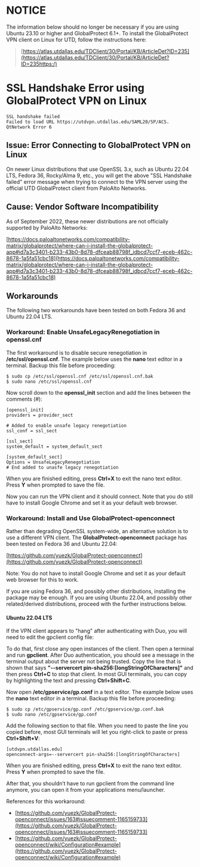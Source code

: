 # NOTICE

The information below should no longer be necessary if you are using Ubuntu 23.10 or higher and GlobalProtect 6.1+. To install the GlobalProtect VPN client on Linux for UTD, follow the instructions here:

> [https://atlas.utdallas.edu/TDClient/30/Portal/KB/ArticleDet?ID=235](https://atlas.utdallas.edu/TDClient/30/Portal/KB/ArticleDet?ID=235https:/)

# SSL Handshake Error using GlobalProtect VPN on Linux

```
SSL handshake failed
Failed to load URL https://utdvpn.utdallas.edu/SAML20/SP/ACS.
QtNetwork Error 6
```

## Issue: Error Connecting to GlobalProtect VPN on Linux

On newer Linux distributions that use OpenSSL 3.x, such as Ubuntu 22.04 LTS, Fedora 36, Rocky/Alma 9, etc., you will get the above "SSL Handshake failed" error message when trying to connect to the VPN server using the official UTD GlobalProtect client from PaloAlto Networks.

## Cause: Vendor Software Incompatibility

As of September 2022, these newer distributions are not officially supported by PaloAlto Networks:

[https://docs.paloaltonetworks.com/compatibility-matrix/globalprotect/where-can-i-install-the-globalprotect-app#id7a3c3401-b233-43b0-8d78-dfceab88798f_idbcd7ccf7-eceb-462c-8678-1a5fa51cbc18](https://docs.paloaltonetworks.com/compatibility-matrix/globalprotect/where-can-i-install-the-globalprotect-app#id7a3c3401-b233-43b0-8d78-dfceab88798f_idbcd7ccf7-eceb-462c-8678-1a5fa51cbc18)

## Workarounds

The following two workarounds have been tested on both Fedora 36 and Ubuntu 22.04 LTS.

### Workaround: Enable UnsafeLegacyRenegotiation in openssl.cnf

The first workaround is to disable secure renegotiation in **/etc/ssl/openssl.cnf**. The example below uses the **nano** text editor in a terminal. Backup this file before proceeding:

```console
$ sudo cp /etc/ssl/openssl.cnf /etc/ssl/openssl.cnf.bak
$ sudo nano /etc/ssl/openssl.cnf
```

Now scroll down to the **openssl_init** section and add the lines between the comments (\#):

```console
[openssl_init]
providers = provider_sect

# Added to enable unsafe legacy renegotiation
ssl_conf = ssl_sect

[ssl_sect]
system_default = system_default_sect

[system_default_sect]
Options = UnsafeLegacyRenegotiation
# End added to unasfe legacy renegotiation
```

When you are finished editing, press **Ctrl+X** to exit the nano text editor. Press **Y** when prompted to save the file.

Now you can run the VPN client and it should connect. Note that you do still have to install Google Chrome and set it as your default web browser.

### Workaround: Install and Use GlobalProtect-openconnect

Rather than degrading OpenSSL system-wide, an alternative solution is to use a different VPN client. The **GlobalProtect-openconnect** package has been tested on Fedora 36 and Ubuntu 22.04:

[https://github.com/yuezk/GlobalProtect-openconnect](https://github.com/yuezk/GlobalProtect-openconnect)

Note: You do not have to install Google Chrome and set it as your default web browser for this to work.

If you are using Fedora 36, and possibly other distributions, installing the package may be enough. If you are using Ubuntu 22.04, and possibly other related/derived distributions, proceed with the further instructions below.

#### Ubuntu 22.04 LTS

If the VPN client appears to "hang" after authenticating with Duo, you will need to edit the gpclient config file:

To do that, first close any open instances of the client. Then open a terminal and run **gpclient**. After Duo authentication, you should see a message in the terminal output about the server not being trusted. Copy the line that is shown that says **"--servercert pin-sha256:[longStringOfCharacters]"** and then press **Ctrl+C** to stop that client. In most GUI terminals, you can copy by highlighting the text and pressing **Ctrl+Shift+C**.

Now open **/etc/gpservice/gp.conf** in a text editor. The example below uses the **nano** text editor in a terminal. Backup this file before proceeding:

```console
$ sudo cp /etc/gpservice/gp.conf /etc/gpservice/gp.conf.bak
$ sudo nano /etc/gpservice/gp.conf
```

Add the following section to that file. When you need to paste the line you copied before, most GUI terminals will let you right-click to paste or press **Ctrl+Shift+V**:

```console
[utdvpn.utdallas.edu]
openconnect-args=--servercert pin-sha256:[longStringOfCharacters]
```

When you are finished editing, press **Ctrl+X** to exit the nano text editor. Press **Y** when prompted to save the file.

After that, you shouldn’t have to run gpclient from the command line anymore, you can open it from your applications menu/launcher.

References for this workaround:
 

- [https://github.com/yuezk/GlobalProtect-openconnect/issues/163#issuecomment-1165159733](https://github.com/yuezk/GlobalProtect-openconnect/issues/163#issuecomment-1165159733)
- [https://github.com/yuezk/GlobalProtect-openconnect/wiki/Configuration#example](https://github.com/yuezk/GlobalProtect-openconnect/wiki/Configuration#example)
